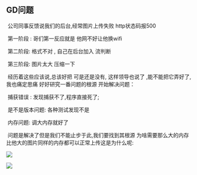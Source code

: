 ## GD问题

​       公司同事反馈说我们的后台,经常图片上传失败  http状态码报500

​         第一阶段 : 哥们第一反应就是 他网不好让他换wifi

​         第二阶段: 格式不对 , 自己在后台加入 流判断

​         第三阶段: 图片太大 压缩一下

​        经历着这些应该说,总该好把 可是还是没有, 这样领导也说了 ,能不能把它弄好了,我也痛定思痛 好好研究一番问题的根源  开始解决问题：

​    捕获错误 : 发现捕获不了,程序直接死了;

​    是不是版本问题: 各种测试发现不是

​    内存问题:  调大内存就好了

​     问题是解决了但是我们不能止步于此,我们要找到其根源 为啥需要那么大的内存 比他大的图片同样的内存都可以正常上传这是为什么呢:

![](https://github.com/wulimax/blogs/blob/master/php/php_thumb_1.png)

![](https://github.com/wulimax/blogs/blob/master/php/php_thumb_2.png)



